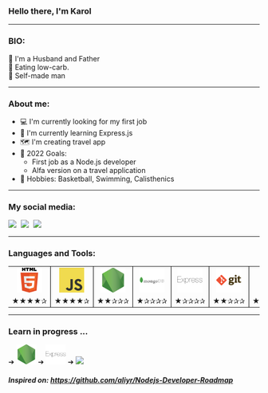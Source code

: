 ### Hello there, I'm Karol

<hr />

### BIO:

💪 I'm a Husband and Father<br>
🥑 Eating low-carb. <br>
🎩 Self-made man

<hr />

### About me:

- 💻 I'm currently looking for my first job 
- 📖 I'm currently learning Express.js
- 🗺 I'm creating travel app
- 🎯 2022 Goals: 
    - First job as a Node.js developer
    - Alfa version on a travel application
- 🏀 Hobbies: Basketball, Swimming, Calisthenics

<hr />

### My social media:

[<img width="30" style="margin-right: 5px" src="https://cdn.jsdelivr.net/npm/simple-icons@v7/icons/linkedin.svg" />][linkedin]
[<img width="30" style="margin-right: 5px" src="https://cdn.jsdelivr.net/npm/simple-icons@v7/icons/twitter.svg" />][twitter]
[<img width="30" style="margin-right: 5px" src="https://cdn.jsdelivr.net/npm/simple-icons@v7/icons/instagram.svg" />][instagram]

<hr />

### Languages and Tools:

<table>
  <tr>
      <td style="border-right: 1px solid black; width: 80px; text-align: center"><img width="50" src="https://raw.githubusercontent.com/github/explore/80688e429a7d4ef2fca1e82350fe8e3517d3494d/topics/html/html.png" /></td>
    <td style="border-right: 1px solid black; width: 80px; text-align: center"><img width="50" src="https://raw.githubusercontent.com/github/explore/80688e429a7d4ef2fca1e82350fe8e3517d3494d/topics/javascript/javascript.png" /></td>
    <td style="border-right: 1px solid black; width: 80px; text-align: center"><img width="50" src="https://raw.githubusercontent.com/github/explore/80688e429a7d4ef2fca1e82350fe8e3517d3494d/topics/nodejs/nodejs.png" /></td>
    <td style="border-right: 1px solid black; width: 80px; text-align: center"><img width="50" src="https://raw.githubusercontent.com/github/explore/80688e429a7d4ef2fca1e82350fe8e3517d3494d/topics/mongodb/mongodb.png" /></td>
    <td style="border-right: 1px solid black; width: 80px; text-align: center"><img width="50" src="https://raw.githubusercontent.com/github/explore/80688e429a7d4ef2fca1e82350fe8e3517d3494d/topics/express/express.png" /></td>
    <td style="border-right: 1px solid black; width: 80px; text-align: center"><img width="50" src="https://raw.githubusercontent.com/github/explore/80688e429a7d4ef2fca1e82350fe8e3517d3494d/topics/git/git.png" /></td>
	<td style="width: 80px; text-align: center"><img width="30" style="margin-right: 5px" src="https://cdn.jsdelivr.net/npm/simple-icons@v7/icons/visualstudiocode.svg" /></td>
  </tr>
  <tr>
    <td style="border-right: 1px solid black; width: 80px; text-align: center">★★★★✰</td>
    <td style="border-right: 1px solid black; width: 80px; text-align: center">★★★★✰</td>
    <td style="border-right: 1px solid black; width: 80px; text-align: center">★★✰✰✰</td>
    <td style="border-right: 1px solid black; width: 80px; text-align: center">★✰✰✰✰</td>
    <td style="border-right: 1px solid black; width: 80px; text-align: center">★✰✰✰✰</td>
    <td style="border-right: 1px solid black; width: 80px; text-align: center">★★✰✰✰</td>
    <td style="width: 80px; text-align: center">★★✰✰✰</td>
  </tr>
</table>

<hr />

### Learn in progress ...

➔ <img width="40" src="https://raw.githubusercontent.com/github/explore/80688e429a7d4ef2fca1e82350fe8e3517d3494d/topics/nodejs/nodejs.png" />  ➔ <img width="40" src="https://raw.githubusercontent.com/github/explore/80688e429a7d4ef2fca1e82350fe8e3517d3494d/topics/express/express.png" /> ➔ <img width="40" src="https://images-na.ssl-images-amazon.com/images/I/414HXNGKVhL.png" />

##### Inspired on: https://github.com/aliyr/Nodejs-Developer-Roadmap

[linkedin]: https://linkedin.com/in/karol-chrobok-79539010a/
[twitter]: https://twitter.com/karol_chrobok
[instagram]: https://www.instagram.com/karol.chrobok/